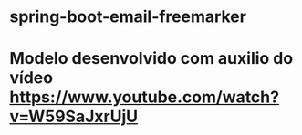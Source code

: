 # spring-boot-email-freemarker

# Modelo desenvolvido com auxilio do vídeo https://www.youtube.com/watch?v=W59SaJxrUjU
